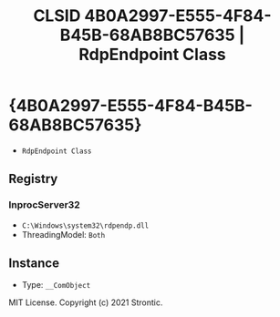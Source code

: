﻿---
title: "CLSID 4B0A2997-E555-4F84-B45B-68AB8BC57635 | RdpEndpoint Class"
excerpt: What is COM-Object CLSID 4B0A2997-E555-4F84-B45B-68AB8BC57635?
---

# {4B0A2997-E555-4F84-B45B-68AB8BC57635}

* `RdpEndpoint Class`

## Registry


### InprocServer32

* `C:\Windows\system32\rdpendp.dll`
* ThreadingModel: `Both`

## Instance

* Type: `__ComObject`

MIT License. Copyright (c) 2021 Strontic.


